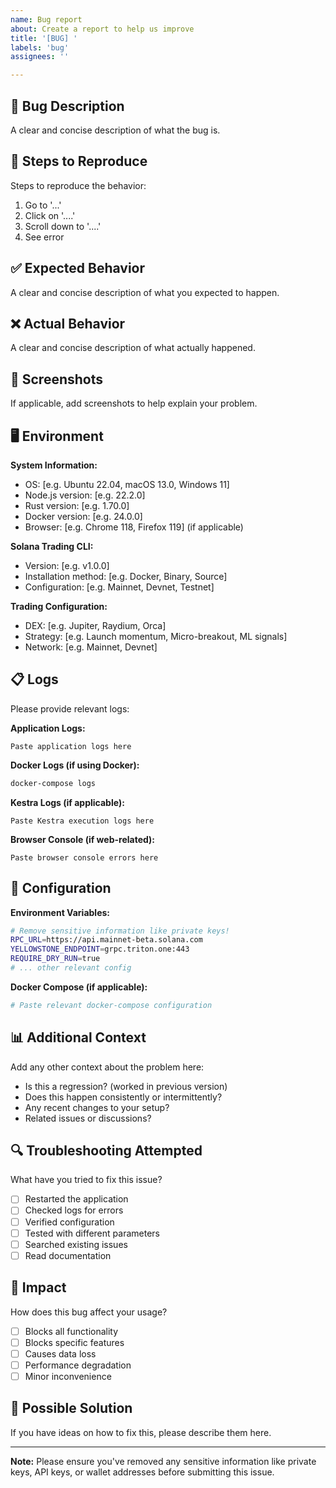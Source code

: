 ```yaml
---
name: Bug report
about: Create a report to help us improve
title: '[BUG] '
labels: 'bug'
assignees: ''

---
```


## 🐛 Bug Description
A clear and concise description of what the bug is.

## 🔄 Steps to Reproduce
Steps to reproduce the behavior:
1. Go to '...'
2. Click on '....'
3. Scroll down to '....'
4. See error

## ✅ Expected Behavior
A clear and concise description of what you expected to happen.

## ❌ Actual Behavior
A clear and concise description of what actually happened.

## 📸 Screenshots
If applicable, add screenshots to help explain your problem.

## 🖥️ Environment
**System Information:**
- OS: [e.g. Ubuntu 22.04, macOS 13.0, Windows 11]
- Node.js version: [e.g. 22.2.0]
- Rust version: [e.g. 1.70.0]
- Docker version: [e.g. 24.0.0]
- Browser: [e.g. Chrome 118, Firefox 119] (if applicable)

**Solana Trading CLI:**
- Version: [e.g. v1.0.0]
- Installation method: [e.g. Docker, Binary, Source]
- Configuration: [e.g. Mainnet, Devnet, Testnet]

**Trading Configuration:**
- DEX: [e.g. Jupiter, Raydium, Orca]
- Strategy: [e.g. Launch momentum, Micro-breakout, ML signals]
- Network: [e.g. Mainnet, Devnet]

## 📋 Logs
Please provide relevant logs:

**Application Logs:**
```
Paste application logs here
```

**Docker Logs (if using Docker):**
```bash
docker-compose logs
```

**Kestra Logs (if applicable):**
```
Paste Kestra execution logs here
```

**Browser Console (if web-related):**
```
Paste browser console errors here
```

## 🔧 Configuration
**Environment Variables:**
```bash
# Remove sensitive information like private keys!
RPC_URL=https://api.mainnet-beta.solana.com
YELLOWSTONE_ENDPOINT=grpc.triton.one:443
REQUIRE_DRY_RUN=true
# ... other relevant config
```

**Docker Compose (if applicable):**
```yaml
# Paste relevant docker-compose configuration
```

## 📊 Additional Context
Add any other context about the problem here:

- Is this a regression? (worked in previous version)
- Does this happen consistently or intermittently?
- Any recent changes to your setup?
- Related issues or discussions?

## 🔍 Troubleshooting Attempted
What have you tried to fix this issue?

- [ ] Restarted the application
- [ ] Checked logs for errors
- [ ] Verified configuration
- [ ] Tested with different parameters
- [ ] Searched existing issues
- [ ] Read documentation

## 🚨 Impact
How does this bug affect your usage?

- [ ] Blocks all functionality
- [ ] Blocks specific features
- [ ] Causes data loss
- [ ] Performance degradation
- [ ] Minor inconvenience

## 📝 Possible Solution
If you have ideas on how to fix this, please describe them here.

---

**Note:** Please ensure you've removed any sensitive information like private keys, API keys, or wallet addresses before submitting this issue.
